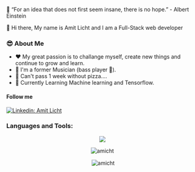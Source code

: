 🧠 “For an idea that does not first seem insane, there is no hope.” - Albert Einstein 

👋 Hi there, 
My name is Amit Licht and I am a Full-Stack web developer


### 😎 About Me

- ❤️ My great passion is to challange myself, create new things and continue to grow and learn.
- 🚀 I'm a former Musician (bass player 💪).
- 🍕 Can't pass 1 week without pizza....
- 📖  Currently Learning Machine learning and Tensorflow.


#### Follow me
[![Linkedin: Amit Licht](https://img.shields.io/badge/-Amicht-blue?style=flat-square&logo=Linkedin&logoColor=white&link=https://www.linkedin.com/in/amit-licht-212a86239/)](https://www.linkedin.com/in/amit-licht/)


<h3 align="left">Languages and Tools:</h3>

<p align="center">
  <a href="https://skillicons.dev">
    <img src="https://skillicons.dev/icons?i=html,css,sass,bootstrap,python,javascript,ts,react,angular,nodejs,mongodb,mysql,firebase,heroku,postman" />
  </a>
</p>


<p align="center"><img align="center" src="https://github-readme-stats.vercel.app/api/top-langs?username=amicht&show_icons=true&locale=en&layout=compact" alt="amicht" /></p>

<p align="center">&nbsp;<img align="center" src="https://github-readme-stats.vercel.app/api?username=amicht&show_icons=true&locale=en" alt="amicht" /></p>
